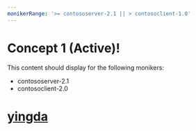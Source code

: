 ```yaml
---
monikerRange: '>= contososerver-2.1 || > contosoclient-1.0'
---
```


# Concept 1 (Active)!

This content should display for the following monikers:

* contososerver-2.1
* contosoclient-2.0

# [yingda](sub-concepts/sub-concept-1.md)